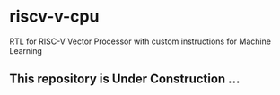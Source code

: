 # riscv-v-cpu
RTL for RISC-V Vector Processor with custom instructions for Machine Learning
## This repository is Under Construction ...

